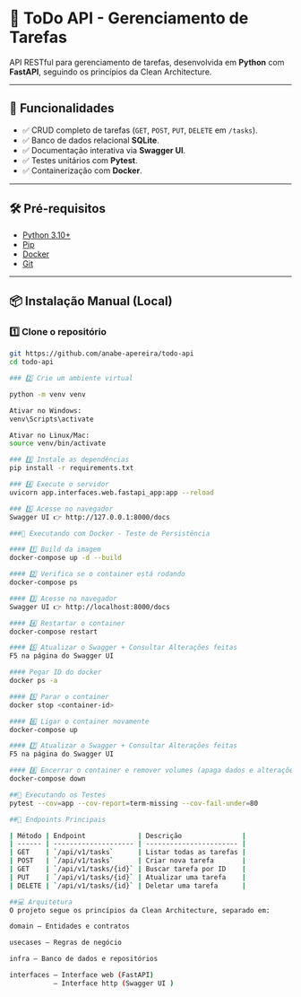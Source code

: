 # 📝 ToDo API - Gerenciamento de Tarefas

API RESTful para gerenciamento de tarefas, desenvolvida em **Python** com **FastAPI**, seguindo os princípios da Clean Architecture.

---

## 🚀 Funcionalidades

- ✅ CRUD completo de tarefas (`GET`, `POST`, `PUT`, `DELETE` em `/tasks`).
- ✅ Banco de dados relacional **SQLite**.
- ✅ Documentação interativa via **Swagger UI**.
- ✅ Testes unitários com **Pytest**.
- ✅ Containerização com **Docker**.

---

## 🛠️ Pré-requisitos

- [Python 3.10+](https://www.python.org/)
- [Pip](https://pip.pypa.io/)
- [Docker](https://www.docker.com/)
- [Git](https://git-scm.com/)

---

## 📦 Instalação Manual (Local)

### 1️⃣ Clone o repositório

```bash
git https://github.com/anabe-apereira/todo-api
cd todo-api

### 2️⃣ Crie um ambiente virtual

python -m venv venv

Ativar no Windows:
venv\Scripts\activate

Ativar no Linux/Mac:
source venv/bin/activate

### 3️⃣ Instale as dependências
pip install -r requirements.txt

### 4️⃣ Execute o servidor
uvicorn app.interfaces.web.fastapi_app:app --reload

### 5️⃣ Acesse no navegador
Swagger UI 👉 http://127.0.0.1:8000/docs

###🐳 Executando com Docker - Teste de Persistência

#### 1️⃣ Build da imagem
docker-compose up -d --build

#### 2️⃣ Verifica se o container está rodando
docker-compose ps

#### 3️⃣ Acesse no navegador
Swagger UI 👉 http://localhost:8000/docs

#### 4️⃣ Restartar o container
docker-compose restart

#### 5️⃣ Atualizar o Swagger + Consultar Alterações feitas
F5 na página do Swagger UI 

#### Pegar ID do docker
docker ps -a

#### 5️⃣ Parar o container
docker stop <container-id>

#### 6️⃣ Ligar o container novamente
docker-compose up 

#### 7️⃣ Atualizar o Swagger + Consultar Alterações feitas
F5 na página do Swagger UI 

#### 8️⃣ Encerrar o container e remover volumes (apaga dados e alterações)
docker-compose down

##🧪 Executando os Testes
pytest --cov=app --cov-report=term-missing --cov-fail-under=80

##🔗 Endpoints Principais

| Método | Endpoint             | Descrição               |
| ------ | -------------------- | ----------------------- |
| GET    | `/api/v1/tasks`      | Listar todas as tarefas |
| POST   | `/api/v1/tasks`      | Criar nova tarefa       |
| GET    | `/api/v1/tasks/{id}` | Buscar tarefa por ID    |
| PUT    | `/api/v1/tasks/{id}` | Atualizar uma tarefa    |
| DELETE | `/api/v1/tasks/{id}` | Deletar uma tarefa      |

##💻 Arquitetura
O projeto segue os princípios da Clean Architecture, separado em:

domain — Entidades e contratos

usecases — Regras de negócio

infra — Banco de dados e repositórios

interfaces — Interface web (FastAPI)
           — Interface http (Swagger UI )     
